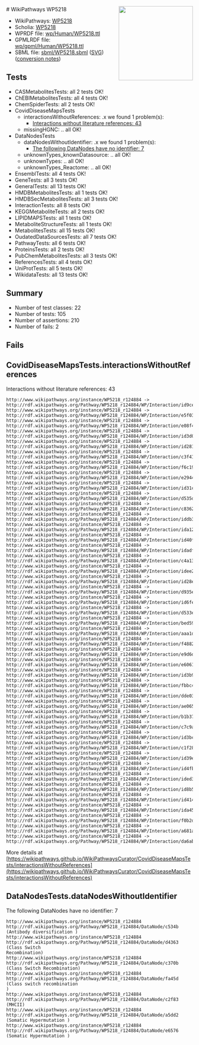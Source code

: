<img style="float: right; width: 200px" src="../logo.png" />
# WikiPathways WP5218

* WikiPathways: [WP5218](https://identifiers.org/wikipathways:WP5218)
* Scholia: [WP5218](https://scholia.toolforge.org/wikipathways/WP5218)
* WPRDF file: [wp/Human/WP5218.ttl](../wp/Human/WP5218.ttl)
* GPMLRDF file: [wp/gpml/Human/WP5218.ttl](../wp/gpml/Human/WP5218.ttl)
* SBML file: [sbml/WP5218.sbml](../sbml/WP5218.sbml) ([SVG](../sbml/WP5218.svg)) ([conversion notes](../sbml/WP5218.txt))

## Tests
* CASMetabolitesTests: all 2 tests OK!
* ChEBIMetabolitesTests: all 4 tests OK!
* ChemSpiderTests: all 2 tests OK!
* CovidDiseaseMapsTests
    * interactionsWithoutReferences: .x we found 1 problem(s):
        * [Interactions without literature references: 43](#9701cd41)
    * missingHGNC: .. all OK!
* DataNodesTests
    * dataNodesWithoutIdentifier: .x we found 1 problem(s):
        * [The following DataNodes have no identifier: 7](#d2d32fa6)
    * unknownTypes_knownDatasource: .. all OK!
    * unknownTypes: .. all OK!
    * unknownTypes_Reactome: .. all OK!
* EnsemblTests: all 4 tests OK!
* GeneTests: all 3 tests OK!
* GeneralTests: all 13 tests OK!
* HMDBMetabolitesTests: all 1 tests OK!
* HMDBSecMetabolitesTests: all 3 tests OK!
* InteractionTests: all 8 tests OK!
* KEGGMetaboliteTests: all 2 tests OK!
* LIPIDMAPSTests: all 1 tests OK!
* MetaboliteStructureTests: all 1 tests OK!
* MetabolitesTests: all 15 tests OK!
* OudatedDataSourcesTests: all 7 tests OK!
* PathwayTests: all 6 tests OK!
* ProteinsTests: all 2 tests OK!
* PubChemMetabolitesTests: all 3 tests OK!
* ReferencesTests: all 4 tests OK!
* UniProtTests: all 5 tests OK!
* WikidataTests: all 13 tests OK!


## Summary

* Number of test classes: 22
* Number of tests: 105
* Number of assertions: 210
* Number of fails: 2

## Fails

<a name="9701cd41" />

## CovidDiseaseMapsTests.interactionsWithoutReferences

Interactions without literature references: 43
```
http://www.wikipathways.org/instance/WP5218_r124884 -> http://rdf.wikipathways.org/Pathway/WP5218_r124884/WP/Interaction/id9ce97bca
http://www.wikipathways.org/instance/WP5218_r124884 -> http://rdf.wikipathways.org/Pathway/WP5218_r124884/WP/Interaction/e5f03
http://www.wikipathways.org/instance/WP5218_r124884 -> http://rdf.wikipathways.org/Pathway/WP5218_r124884/WP/Interaction/e08f4
http://www.wikipathways.org/instance/WP5218_r124884 -> http://rdf.wikipathways.org/Pathway/WP5218_r124884/WP/Interaction/id3d0001af
http://www.wikipathways.org/instance/WP5218_r124884 -> http://rdf.wikipathways.org/Pathway/WP5218_r124884/WP/Interaction/id28198ed5
http://www.wikipathways.org/instance/WP5218_r124884 -> http://rdf.wikipathways.org/Pathway/WP5218_r124884/WP/Interaction/c3f41
http://www.wikipathways.org/instance/WP5218_r124884 -> http://rdf.wikipathways.org/Pathway/WP5218_r124884/WP/Interaction/f6c19
http://www.wikipathways.org/instance/WP5218_r124884 -> http://rdf.wikipathways.org/Pathway/WP5218_r124884/WP/Interaction/e2944
http://www.wikipathways.org/instance/WP5218_r124884 -> http://rdf.wikipathways.org/Pathway/WP5218_r124884/WP/Interaction/id31c40a52
http://www.wikipathways.org/instance/WP5218_r124884 -> http://rdf.wikipathways.org/Pathway/WP5218_r124884/WP/Interaction/d535d
http://www.wikipathways.org/instance/WP5218_r124884 -> http://rdf.wikipathways.org/Pathway/WP5218_r124884/WP/Interaction/c8362
http://www.wikipathways.org/instance/WP5218_r124884 -> http://rdf.wikipathways.org/Pathway/WP5218_r124884/WP/Interaction/iddb3fe50c
http://www.wikipathways.org/instance/WP5218_r124884 -> http://rdf.wikipathways.org/Pathway/WP5218_r124884/WP/Interaction/ida1247f8d
http://www.wikipathways.org/instance/WP5218_r124884 -> http://rdf.wikipathways.org/Pathway/WP5218_r124884/WP/Interaction/id40f58628
http://www.wikipathways.org/instance/WP5218_r124884 -> http://rdf.wikipathways.org/Pathway/WP5218_r124884/WP/Interaction/idadf3fe89
http://www.wikipathways.org/instance/WP5218_r124884 -> http://rdf.wikipathways.org/Pathway/WP5218_r124884/WP/Interaction/c4a13
http://www.wikipathways.org/instance/WP5218_r124884 -> http://rdf.wikipathways.org/Pathway/WP5218_r124884/WP/Interaction/idee2d3f37
http://www.wikipathways.org/instance/WP5218_r124884 -> http://rdf.wikipathways.org/Pathway/WP5218_r124884/WP/Interaction/id28e4c107
http://www.wikipathways.org/instance/WP5218_r124884 -> http://rdf.wikipathways.org/Pathway/WP5218_r124884/WP/Interaction/d935e
http://www.wikipathways.org/instance/WP5218_r124884 -> http://rdf.wikipathways.org/Pathway/WP5218_r124884/WP/Interaction/id6fe9f527
http://www.wikipathways.org/instance/WP5218_r124884 -> http://rdf.wikipathways.org/Pathway/WP5218_r124884/WP/Interaction/d533e
http://www.wikipathways.org/instance/WP5218_r124884 -> http://rdf.wikipathways.org/Pathway/WP5218_r124884/WP/Interaction/bed59
http://www.wikipathways.org/instance/WP5218_r124884 -> http://rdf.wikipathways.org/Pathway/WP5218_r124884/WP/Interaction/aaa1d
http://www.wikipathways.org/instance/WP5218_r124884 -> http://rdf.wikipathways.org/Pathway/WP5218_r124884/WP/Interaction/f4882
http://www.wikipathways.org/instance/WP5218_r124884 -> http://rdf.wikipathways.org/Pathway/WP5218_r124884/WP/Interaction/e9d6d
http://www.wikipathways.org/instance/WP5218_r124884 -> http://rdf.wikipathways.org/Pathway/WP5218_r124884/WP/Interaction/e6061
http://www.wikipathways.org/instance/WP5218_r124884 -> http://rdf.wikipathways.org/Pathway/WP5218_r124884/WP/Interaction/id3b9d45a7
http://www.wikipathways.org/instance/WP5218_r124884 -> http://rdf.wikipathways.org/Pathway/WP5218_r124884/WP/Interaction/fbbc4
http://www.wikipathways.org/instance/WP5218_r124884 -> http://rdf.wikipathways.org/Pathway/WP5218_r124884/WP/Interaction/dde03
http://www.wikipathways.org/instance/WP5218_r124884 -> http://rdf.wikipathways.org/Pathway/WP5218_r124884/WP/Interaction/ae065
http://www.wikipathways.org/instance/WP5218_r124884 -> http://rdf.wikipathways.org/Pathway/WP5218_r124884/WP/Interaction/b1b37
http://www.wikipathways.org/instance/WP5218_r124884 -> http://rdf.wikipathways.org/Pathway/WP5218_r124884/WP/Interaction/c7c9a
http://www.wikipathways.org/instance/WP5218_r124884 -> http://rdf.wikipathways.org/Pathway/WP5218_r124884/WP/Interaction/id3bc6dbf7
http://www.wikipathways.org/instance/WP5218_r124884 -> http://rdf.wikipathways.org/Pathway/WP5218_r124884/WP/Interaction/c1f28
http://www.wikipathways.org/instance/WP5218_r124884 -> http://rdf.wikipathways.org/Pathway/WP5218_r124884/WP/Interaction/id39e9aeb3
http://www.wikipathways.org/instance/WP5218_r124884 -> http://rdf.wikipathways.org/Pathway/WP5218_r124884/WP/Interaction/id4fb69fa2
http://www.wikipathways.org/instance/WP5218_r124884 -> http://rdf.wikipathways.org/Pathway/WP5218_r124884/WP/Interaction/ided38f87c
http://www.wikipathways.org/instance/WP5218_r124884 -> http://rdf.wikipathways.org/Pathway/WP5218_r124884/WP/Interaction/id8b549d69
http://www.wikipathways.org/instance/WP5218_r124884 -> http://rdf.wikipathways.org/Pathway/WP5218_r124884/WP/Interaction/id414ffdfa
http://www.wikipathways.org/instance/WP5218_r124884 -> http://rdf.wikipathways.org/Pathway/WP5218_r124884/WP/Interaction/ida4584764
http://www.wikipathways.org/instance/WP5218_r124884 -> http://rdf.wikipathways.org/Pathway/WP5218_r124884/WP/Interaction/f0b2d
http://www.wikipathways.org/instance/WP5218_r124884 -> http://rdf.wikipathways.org/Pathway/WP5218_r124884/WP/Interaction/a681a
http://www.wikipathways.org/instance/WP5218_r124884 -> http://rdf.wikipathways.org/Pathway/WP5218_r124884/WP/Interaction/da6ab
```

More details at [https://wikipathways.github.io/WikiPathwaysCurator/CovidDiseaseMapsTests/interactionsWithoutReferences](https://wikipathways.github.io/WikiPathwaysCurator/CovidDiseaseMapsTests/interactionsWithoutReferences)

<a name="d2d32fa6" />

## DataNodesTests.dataNodesWithoutIdentifier

The following DataNodes have no identifier: 7
```
http://www.wikipathways.org/instance/WP5218_r124884 http://rdf.wikipathways.org/Pathway/WP5218_r124884/DataNode/c534b (Antibody diversification )
http://www.wikipathways.org/instance/WP5218_r124884 http://rdf.wikipathways.org/Pathway/WP5218_r124884/DataNode/d4363 (Class Switch 
Recombination)
http://www.wikipathways.org/instance/WP5218_r124884 http://rdf.wikipathways.org/Pathway/WP5218_r124884/DataNode/c370b (Class Switch Recombination)
http://www.wikipathways.org/instance/WP5218_r124884 http://rdf.wikipathways.org/Pathway/WP5218_r124884/DataNode/fa45d (Class switch recombination
)
http://www.wikipathways.org/instance/WP5218_r124884 http://rdf.wikipathways.org/Pathway/WP5218_r124884/DataNode/c2f83 (MHCII)
http://www.wikipathways.org/instance/WP5218_r124884 http://rdf.wikipathways.org/Pathway/WP5218_r124884/DataNode/a5dd2 (Somatic Hypermutation )
http://www.wikipathways.org/instance/WP5218_r124884 http://rdf.wikipathways.org/Pathway/WP5218_r124884/DataNode/e6576 (Somatic Hypermutation )
```

